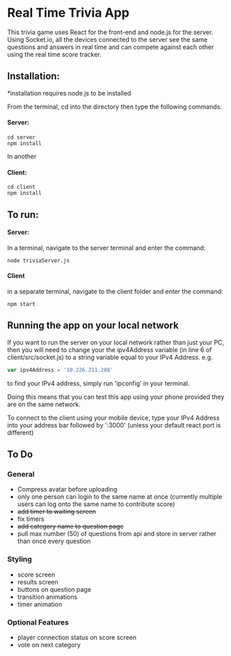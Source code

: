 # Real Time Trivia App

This trivia game uses React for the front-end and node.js for the server. Using Socket.io, all the devices connected to the server see the same questions and answers in real time and can compete against each other using the real time score tracker.

## Installation:
*installation requires node.js to be installed


From the terminal, cd into the directory then type the following commands:
#### Server:
```
cd server
npm install
```
In another
#### Client:
```
cd client
npm install
```

## To run:
#### Server:
In a terminal, navigate to the server terminal and enter the command: 
```
node triviaServer.js
```
#### Client
in a separate terminal, navigate to the client folder and enter the command:
```
npm start
```

## Running the app on your local network
If you want to run the server on your local network rather than just your PC, then you will need to change your the ipv4Address variable (in line 6 of client/src/socket.js) to a string variable equal to your IPv4 Address.
e.g.
```javascript
var ipv4Address = '10.226.211.208'
```
to find your IPv4 address, simply run 'ipconfig' in your terminal.

Doing this means that you can test this app using your phone provided they are on the same network.

To connect to the client using your mobile device, type your IPv4 Address into your address bar followed by ':3000' (unless your default react port is different)


## To Do
### General
  * Compress avatar before uploading
  * only one person can login to the same name at once (currently multiple users can log onto the same name to contribute score)
  * ~~add timer to waiting screen~~
  * fix timers
  * ~~add category name to question page~~
  * pull max number (50) of questions from api and store in server rather than once every question

### Styling
  * score screen
  * results screen
  * buttons on question page
  * transition animations
  * timer animation

### Optional Features
  * player connection status on score screen
  * vote on next category